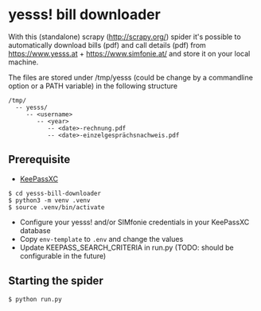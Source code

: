 # yesss! bill downloader

With this (standalone) scrapy (http://scrapy.org/) spider it's possible to automatically download bills (pdf) and call details (pdf)
from https://www.yesss.at + https://www.simfonie.at/ and store it on your local machine.

The files are stored under /tmp/yesss (could be change by a commandline option or a PATH variable) in the following structure

```
/tmp/
  -- yesss/
     -- <username>
        -- <year>
           -- <date>-rechnung.pdf
           -- <date>-einzelgesprächsnachweis.pdf
```

## Prerequisite

* [KeePassXC](https://keepassxc.org/)

```
$ cd yesss-bill-downloader
$ python3 -m venv .venv
$ source .venv/bin/activate
```

* Configure your yesss! and/or SIMfonie credentials in your KeePassXC database
* Copy `env-template` to `.env` and change the values
* Update KEEPASS_SEARCH_CRITERIA in run.py (TODO: should be configurable in the future) 

## Starting the spider

```
$ python run.py
```
